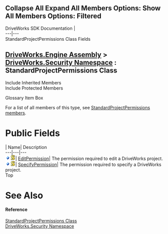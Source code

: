        

 Collapse All Expand All  Members Options: Show All  Members Options: Filtered   
---  
DriveWorks SDK Documentation  |   
---|---  
StandardProjectPermissions Class Fields   
  
[DriveWorks.Engine Assembly](topic2156.md) > [DriveWorks.Security Namespace](topic10574.md) : StandardProjectPermissions Class  
---  
  
Include Inherited Members    
Include Protected Members    


Glossary Item Box

For a list of all members of this type, see [StandardProjectPermissions members](topic10696.md).

# Public Fields

| Name| Description  
---|---|---  
![Public Field](dotnetimages/publicField.gif)![static \(Shared in Visual Basic\)](dotnetimages/static.gif)| [EditPermission](topic10701.md)| The permission required to edit a DriveWorks project.   
![Public Field](dotnetimages/publicField.gif)![static \(Shared in Visual Basic\)](dotnetimages/static.gif)| [SpecifyPermission](topic10702.md)| The permission required to specify a DriveWorks project.   
Top

# See Also

#### Reference

[StandardProjectPermissions Class](topic10695.md)   
[DriveWorks.Security Namespace](topic10574.md)


